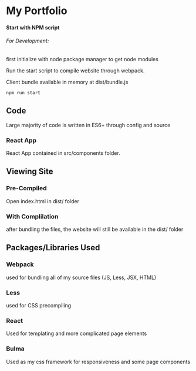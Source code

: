 # My Portfolio

#### Start with NPM script
###### For Development:

first initialize with node package manager to get node modules

Run the start script to compile website through webpack.

Client bundle available in memory at dist/bundle.js 

`npm run start`


## Code 

Large majority of code is written in ES6+ through config and source

### React App
React App contained in src/components folder.

## Viewing Site

### Pre-Compiled
Open index.html in dist/ folder

### With Complilation
after bundling the files, the website will still be available in the dist/ folder

## Packages/Libraries Used
### Webpack
used for bundling all of my source files (JS, Less, JSX, HTML)

### Less
used for CSS precompiling

### React
Used for templating and more complicated page elements

### Bulma
Used as my css framework for responsiveness and some page components


